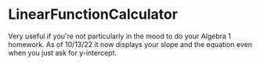 # LinearFunctionCalculator
Very useful if you're not particularly in the mood to do your Algebra 1 homework.
As of 10/13/22 it now displays your slope and the equation even when you just ask for y-intercept.
